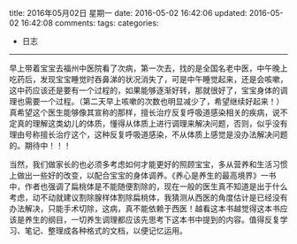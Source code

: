 title: 2016年05月02日 星期一
date: 2016-05-02 16:42:06
updated: 2016-05-02 16:42:08
comments: 
tags:
categories:
- 日志

---

早上带着宝宝去福州中医院看了次病，第一次去，找的是全国名老中医，中午晚上吃药后，发现宝宝睡觉时吞鼻涕的状况消失了，可是中午睡觉起来，还是会咳嗽，这中药应该还是要有一个过程的，如果能够逐渐好转，那就很好了，宝宝身体的调理也需要一个过程。（第二天早上咳嗽的次数也明显减少了，希望继续好起来！）真希望这个医生能够像其宣称的那样，擅长治疗反复呼吸道感染相关的疾病，说不定真的理解这类幼儿的体质，懂得从体质上进行调理来解决问题，否则，似乎没有理由号称擅长治疗这个，这种反复呼吸道感染，不从体质上感觉是没办法解决问题的。期待中！！！

当然，我们做家长的也必须多考虑如何才能更好的照顾宝宝，多从营养和生活习惯上做出一些好的改变，以配合宝宝的身体调养。《养心是养生的最高境界》一书中，作者也强调了扁桃体是不能随便割除的，现在一般的医生真不知道是出于什么考虑，动不动就建议割除腺样体割除扁桃体，我猜测从西医的角度估计是已经没有办法解决，只能手术切除，这病，真不能依赖于西医！越看这本书越觉得这本书应该是养生的纲目，一切养生调理都应该先思考下这本书中提到的内容。值得反复学习、笔记、整理成各种格式的文档，以便记忆运用。
